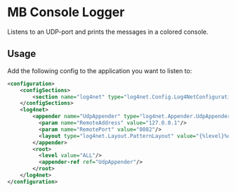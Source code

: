 MB Console Logger
=================

Listens to an UDP-port and prints the messages in a colored console.


Usage
-----
Add the following config to the application you want to listen to:

```xml
<configuration>
	<configSections>
		<section name="log4net" type="log4net.Config.Log4NetConfigurationSectionHandler,log4net"/>
	</configSections>
	<log4net>
		<appender name="UdpAppender" type="log4net.Appender.UdpAppender">
		  <param name="RemoteAddress" value="127.0.0.1"/>
		  <param name="RemotePort" value="8082"/>
		  <layout type="log4net.Layout.PatternLayout" value="{%level}%date{MM/dd HH:mm:ss} - %message"/>
		</appender>
		<root>
		  <level value="ALL"/>
		  <appender-ref ref="UdpAppender"/>
		</root>
	</log4net>
</configuration>
```
